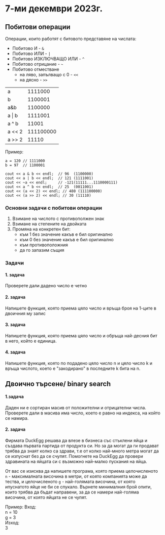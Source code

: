 # 7-ми декември 2023г.

## Побитови операции
Операции, които работят с битовото представяне на числата:

- Побитово И  - `&`
- Побитово ИЛИ - `|`
- Побитово ИЗКЛЮЧВАЩО ИЛИ - `^`
- Побитово отрицание - `~`
- Побитово отместване
    - на лявo, запълващо с 0 - `<<`
    - на дясно - `>>`

|        |           |
|--------|-----------|
| a      | 1111000 |
| b      | 1100001 |
| a&b    | 1100000 |
| a \| b | 1111001 |
| a ^ b    | 11001 |
| a << 2 | 111100000 |
| a >> 2 | 11110 |

Пример:
```
a = 120 // 1111000
b = 97  // 1100001

cout << a & b << endl;  // 96  (1100000)
cout << a | b << endl;  // 121 (1111001)
cout << ~a << endl;     // -121(11111...1110000111)
cout << a ^ b << endl;  // 25  (0011001)
cout << (a << 2) << endl; // 480 (111100000)
cout << (a >> 2) << endl; // 30 (11110)
```

### Основни задачи с побитови операции
1. Взимане на числото с противополжен знак
2. Взимане на степените на двойката
3. Промяна на конкретен бит:
    - към 1 без значение какъв е бил оригинално 
    - към 0 без значение какъв е бил оригинално
    - към противоположния
    - да го запазим същия


### Задачи
#### 1. задача
Проверете дали дадено число е четно

#### 2. задача
Напишете функция, която приема цяло число и връща броя на 1-ците в двоичния му запис

#### 3. задача
Напишете функция, която приема цяло число и обръща най-десния бит в него, който е единица.

#### 4. задача
Напишете функция, която по подадено цяло число n и цяло число k и връща числото, което е "закодирано" в последните k бита на n.

## Двоично търсене/ binary search

#### 1.задача
Даден ни е сортиран масив от положителни и отрицателни числа. Проверете дали в масива има число, което е равно на индекса, на който се намира.


#### 2. задача 
Фирмата DuckEgg решава да влезе в бизнеса със стъклени яйца и създава първата партида от продукта си. Но за да могат да ги продават трябва да знаят колко са здрави, т.е от колко най-много метра могат да се изпуснат без да се счупят. Помогнете на DuckEgg да провери здравината на яйцата си с възможно най-малко пускания на яйца. 

От вас се изисква да напишете програма, която приема целочисленото `n` - максималната височина в метри, от която компанията може да тества, и целочисленото `g` - най-голямата височина, от която ипуснатото яйце не би се спукало. Върнете минималния брой опити, които трябва да бъдат направени, за да се намери най-голяма височина, от която яйцата не се чупят.

Пример:
Вход:   
n = 10  
g = 3  
Изход:  
3  